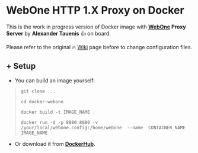# WebOne HTTP 1.X Proxy on Docker

This is the work in progress version of Docker image with **[WebOne](https://github.com/atauenis/webone) Proxy Server** by **Alexander Tauenis** 👍 on board.

Please refer to the original 🔥 [Wiki](https://github.com/atauenis/webone/wiki) page before to change configuration files.

## **+ Setup**

- You can build an image yourself:

> `git clone ...`
> 
> `cd docker-webone`
> 
> `docker build -t IMAGE_NAME .`
> 
> `docker run -d -p 8080:8080 -v /your/local/webone.config:/home/webone  --name  CONTAINER_NAME IMAGE_NAME`

- Or download it from **[DockerHub](https://hub.docker.com/repository/docker/u306060/webone)**.



